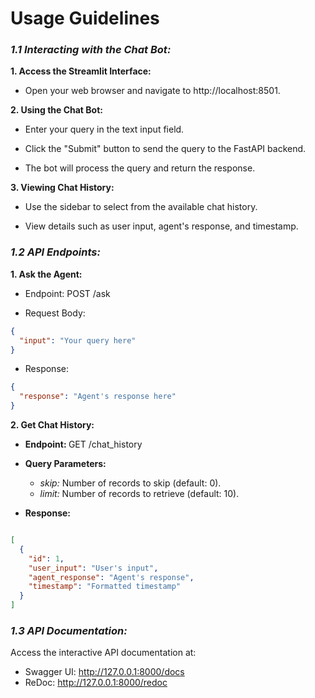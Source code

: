 # Usage Guidelines

### <i> 1.1 Interacting with the Chat Bot: </i>
<b> 1. Access the Streamlit Interface: </b>

- Open your web browser and navigate to http://localhost:8501.

<b> 2. Using the Chat Bot: </b>

- Enter your query in the text input field.

- Click the "Submit" button to send the query to the FastAPI backend.

- The bot will process the query and return the response.

<b> 3. Viewing Chat History: </b>

- Use the sidebar to select from the available chat history.

- View details such as user input, agent's response, and timestamp.

### <i> 1.2 API Endpoints: </i>
<b> 1. Ask the Agent: </b>

- Endpoint: POST /ask

- Request Body:

```json
{
  "input": "Your query here"
}
```

- Response:
```json
{
  "response": "Agent's response here"
}
```

<b> 2. Get Chat History: </b>

- <b> Endpoint: </b> GET /chat_history

- <b> Query Parameters: </b>
    - <i>skip:</i>  Number of records to skip (default: 0).
    - <i>limit:</i> Number of records to retrieve (default: 10).

- <b> Response: </b>

```json

[
  {
    "id": 1,
    "user_input": "User's input",
    "agent_response": "Agent's response",
    "timestamp": "Formatted timestamp"
  }
]
```

### <i> 1.3 API Documentation: </i>

Access the interactive API documentation at:

- Swagger UI: http://127.0.0.1:8000/docs
- ReDoc: http://127.0.0.1:8000/redoc
